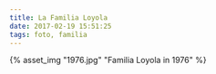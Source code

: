 ```yaml
---
title: La Familia Loyola
date: 2017-02-19 15:51:25
tags: foto, familia
---
```


{% asset_img "1976.jpg" "Familia Loyola in 1976" %}